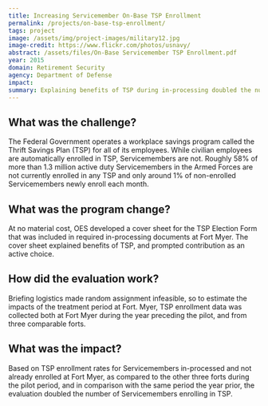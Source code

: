 ```yaml
---
title: Increasing Servicemember On-Base TSP Enrollment
permalink: /projects/on-base-tsp-enrollment/
tags: project
image: /assets/img/project-images/military12.jpg
image-credit: https://www.flickr.com/photos/usnavy/
abstract: /assets/files/On-Base Servicemember TSP Enrollment.pdf
year: 2015
domain: Retirement Security
agency: Department of Defense
impact:
summary: Explaining benefits of TSP during in-processing doubled the number of Servicemembers enrolling.
---
```

## What was the challenge?

The Federal Government operates a workplace savings program called the Thrift Savings Plan (TSP) for all of its employees. While civilian employees are automatically enrolled in TSP, Servicemembers are not. Roughly 58% of more than 1.3 million active duty Servicemembers in the Armed Forces are not currently enrolled in any TSP and only around 1% of non-enrolled Servicemembers newly enroll each month.

## What was the program change?

At no material cost, OES developed a cover sheet for the TSP Election Form that was included in required in-processing documents  at Fort Myer. The cover sheet explained benefits of TSP, and  prompted contribution as an active choice.

## How did the evaluation work?

Briefing logistics made random assignment infeasible, so to estimate the impacts of the treatment period at Fort. Myer, TSP enrollment  data was collected both at Fort Myer during the year preceding the pilot, and from three comparable forts.

## What was the impact?

Based on TSP enrollment rates for Servicemembers in-processed and not already enrolled at Fort Myer, as compared to the other three forts during the pilot period, and in comparison with the same period the year prior, the evaluation doubled the number of Servicemembers enrolling in TSP.
